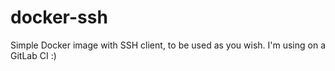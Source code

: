 # docker-ssh

Simple Docker image with SSH client, to be used as you wish. I'm using on a GitLab CI :)

